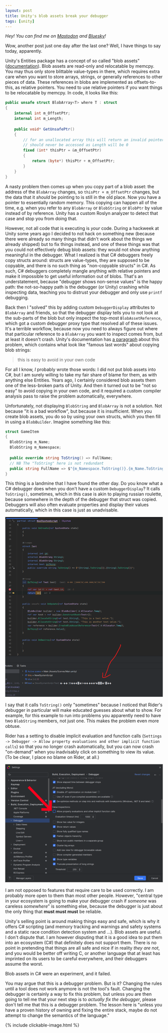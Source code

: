 ```yaml
---
layout: post
title: Unity's blob assets break your debugger
tags: [unity]
---
```


_Hey! You can find me on [Mastodon](https://mastodon.gamedev.place/@sschoener) and [Bluesky](https://bsky.app/profile/sschoener.bsky.social)!_

Wow, another post just one day after the last one? Well, I have things to say today, apparently.

Unity's Entities package has a concept of so called "blob assets" ([documentation](https://docs.unity3d.com/Packages/com.unity.entities@1.3/manual/blob-assets-concept.html)). Blob assets are read-only and relocatable by memcpy. You may thus only store blittable value-types in there, which requires extra care when you want to store arrays, strings, or generally references to other pieces of data. These references in blobs are implemented as offsets-to-this, as relative pointers. You need to use relative pointers if you want things to be relocatable by memcpy. In code, it looks like this:

```csharp
public unsafe struct BlobArray<T> where T : struct
{
    internal int m_OffsetPtr;
    internal int m_Length;

    public void* GetUnsafePtr()
    {
        // for an unallocated array this will return an invalid pointer which is ok since it
        // should never be accessed as Length will be 0
        fixed (int* thisPtr = &m_OffsetPtr)
        {
            return (byte*) thisPtr + m_OffsetPtr;
        }
    }
}
```

A nasty problem then comes up when you copy part of a blob asset: the address of the `BlobArray` changes, so `thisPtr + m_OffsetPtr` changes, but the data that it *should* be pointing to is still in the old place. Now you have a pointer to essentially random memory. This copying can happen all of the time, e.g. when you refer to any `BlobArray` or `BlobString` or `BlobPtr` by value instead of by reference. Unity has a custom Roslyn analyzer to detect that case and stop you from doing that.

However, not all code that is executing is _your_ code. During a hackweek at Unity some years ago I decided to not hack on something new (because there were already so many things that didn't work about the things we already shipped) but to fix things instead, and one of these things was that you could not effectively debug blob assets: they would not show anything meaningful in the debugger. What I realized is that C# debuggers freely copy structs around: structs are value-types, they are supposed to be copyable, and there is no such thing as "non-copyable structs" in C#. As such, C# debuggers completely mangle anything with relative pointers and make it impossible to get useful information out of blobs. That's an understatement, because "debugger shows non-sense values" is the happy path: the not-so-happy path is the debugger (or Unity) crashing while inspecting data, teaching you to distrust your debugger and only use `printf` debugging.

Back then I "solved" this by adding custom `DebuggerDisplay` attributes to `BlobArray` and friends, so that the debugger display tells you to not look at the sub-parts of the blob but only inspect the top-most `BlobAssetReference`, which got a custom debugger proxy type that resolved all of these issues. It's a terrible workflow, because now you need to always figure out where that particular reference to a `BlobArray` you want to inspect comes from, but at least it doesn't crash. Unity's documentation has [a paragraph](https://docs.unity3d.com/Packages/com.unity.entities@1.3/manual/blob-assets-create.html#debugging-blob-asset-contents) about this problem, which contains what look like "famous last words" about copying blob strings:

> this is easy to avoid in your own code

For all I know, _I_ probably wrote those words: I did not put blob assets into C#, but I am surely willing to take my fair share of blame for them, as with anything else Entities. Years ago, I certainly considered blob assets them one of the less-broken parts of Unity. And then it turned out to be "not so easy" to avoid copying in your own code, and it required a custom compiler analysis pass to raise the problem automatically, everywhere.

Unfortunately, not displaying `BlobString` and `BlobArray` is not a solution. Not because "it is a bad workflow", but because it is insufficient. When you create blob assets, you do so by using your own structs, which you then fill in using a `BlobBuilder`. Imagine something like this:
```csharp
struct GameItem
{
  BlobString m_Name;
  BlobString m_Namespace;

  public override string ToString() => FullName;
  // NB The "ToString" here is not redundant
  public string FullName => $"{m_Namespace.ToString()}.{m_Name.ToString()}";
}
```

This thing is a landmine that I have found the other day. Do you know what a C# debugger does when you don't have a custom `DebuggerDisplay`? It calls `ToString()`, sometimes, which in this case is akin to playing russian roulette, because somewhere in the depth of the debugger that struct was copied. Debuggers will also often evaluate properties and display their values automatically, which in this case is just as unadvisable.

<p align="middle">
  <img src="/img/2024-12-17-unity-blobs/debugger-view.png" alt="" />
</p>

I say that it calls `ToString()` only "sometimes" because I noticed that Rider's debugger in particular will make educated guesses about what to show. For example, for this example to run into problems you apparently need to have two `BlobString` members, not just one. This makes the problem even more obtuse.

Rider has a setting to disable implicit evaluation and function calls (`Settings -> Debugger -> Allow property evaluations and other implicit function calls`) so that you no longer crash automatically, but you can now crash "on-demand" when you inadvisably click on something to view its value. (To be clear, I place no blame on Rider, at all.)

<p align="middle">
  <img src="/img/2024-12-17-unity-blobs/debugger-settings.png" alt="" />
</p>

I am not opposed to features that require care to be used correctly. I am probably more open to them than most other people. However, "central type in your ecosystem is going to make your debugger crash if _someone_ was careless _somewhere_" is something else, because the debugger is just about the only thing that **must must must** be reliable.

Unity's selling point is around making things easy and safe, which is why it offers C# scripting (and memory tracking and warnings and safety systems and a static race condition detection system and ...). Blob assets are useful. I don't dispute that. I am however disputing that it is a good idea to put them into an ecosystem (C#) that definitely does not support them. There is no point in pretending that things are all safe and nice if in reality _they are not_, and you would be better off writing C, or another language that at least has imprinted on its users to be careful everywhere, and their debuggers assume the worst.

Blob assets in C# were an experiment, and it failed.

You may argue that this is a debugger problem. But is it? Changing the rules until a tool does not work anymore is not the tool's fault. Changing the debugger is certainly a way to fix this problem, but unless you are then going to tell me that your next step is to _actually fix the debugger_, please don't tell me that this is a debugger problem. The lesson here is "unless you have a proven history of owning and fixing the entire stack, maybe do not attempt to change the semantics of the language."

{% include clickable-image.html %}